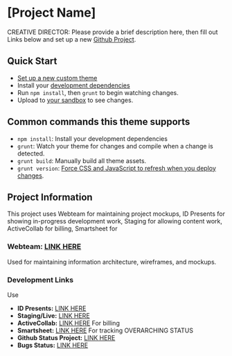 # [Project Name]

CREATIVE DIRECTOR: Please provide a brief description here, then fill out Links below
and set up a new [Github Project](https://github.com/bu-ist/responsive-child-starter/wiki/Setting-up-Github-Projects).

## Quick Start

- [Set up a new custom theme](https://github.com/bu-ist/responsive-child-starter/wiki/Setting-up-new-custom-themes)
- Install your [development dependencies](https://github.com/bu-ist/responsive-child-starter/wiki/Install-development-dependencies)
- Run  `npm install`, then `grunt` to begin watching changes.
- Upload to [your sandbox](http://sites.bu.edu/marcom-team/departments/interactive-design/interactive-design-workflow/development/sandboxes-overview/) to see changes.

## Common commands this theme supports

- `npm install`: Install your development dependencies
- `grunt`: Watch your theme for changes and compile when a change is detected.
- `grunt build`: Manually build all theme assets.
- `grunt version`: [Force CSS and JavaScript to refresh when you deploy changes](https://github.com/bu-ist/responsive-child-starter/wiki/Versioning).

## Project Information

This project uses Webteam for maintaining project mockups, ID Presents for showing in-progress development work, Staging for allowing content work, ActiveCollab for billing, Smartsheet for

### **Webteam:** [LINK HERE]()

Used for maintaining information architecture, wireframes, and mockups.

### Development Links

Use
- **ID Presents:** [LINK HERE]()
- **Staging/Live:** [LINK HERE]()
- **ActiveCollab:** [LINK HERE]() For billing
- **Smartsheet:** [LINK HERE]() For tracking OVERARCHING STATUS
- **Github Status Project:** [LINK HERE]()
- **Bugs Status:** [LINK HERE]()